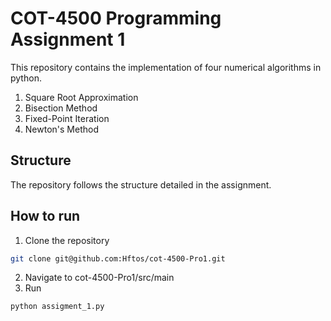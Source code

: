 # COT-4500 Programming Assignment 1

This repository contains the implementation of four numerical algorithms in python.

1. Square Root Approximation
2. Bisection Method
3. Fixed-Point Iteration
4. Newton's Method

## Structure

The repository follows the structure detailed in the assignment.

## How to run

1. Clone the repository
```sh
git clone git@github.com:Hftos/cot-4500-Pro1.git
```
2. Navigate to cot-4500-Pro1/src/main
3. Run
```sh
python assigment_1.py
```
